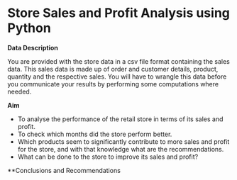 # Store Sales and Profit Analysis using Python


**Data Description**

You are provided with the store data in a csv file format containing the sales data. This sales data is made up of order and customer details, product, quantity and the respective sales. You will have to wrangle this data before you communicate your results by performing some computations where needed.<br>

**Aim**<br>

- To analyse the performance of the retail store in terms of its sales and profit.<br>
- To check which months did the store perform better.<br>
- Which products seem to significantly contribute to more sales and profit for the store, and with that knowledge what are the recommendations.<br>
- What can be done to the store to improve its sales and profit?<br>

**Conclusions and Recommendations
